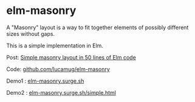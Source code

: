 # elm-masonry

A "Masonry" layout is a way to fit together elements of possibly different sizes without gaps.

This is a simple implementation in Elm.

Post: [Simple masonry layout in 50 lines of Elm code](https://medium.com/@l.mugnaini/simple-masonry-layout-in-50-lines-of-elm-code-304ea9e9475c)

Code: [github.com/lucamug/elm-masonry](https://github.com/lucamug/elm-masonry)

Demo1 : [elm-masonry.surge.sh](http://elm-masonry.surge.sh/)

Demo2 : [elm-masonry.surge.sh/simple.html](http://elm-masonry.surge.sh/simple.html)
